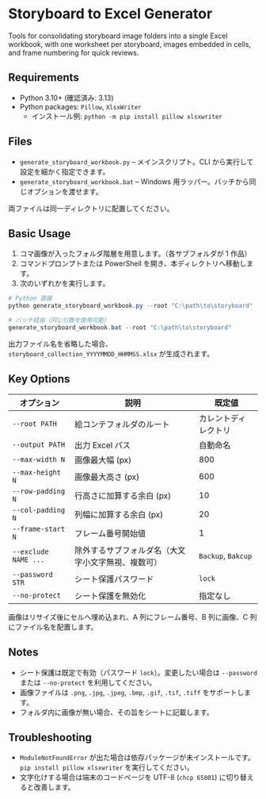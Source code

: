 # Storyboard to Excel Generator

Tools for consolidating storyboard image folders into a single Excel workbook, with one worksheet per storyboard, images embedded in cells, and frame numbering for quick reviews.

## Requirements

- Python 3.10+ (確認済み: 3.13)
- Python packages: `Pillow`, `XlsxWriter`
  - インストール例: `python -m pip install pillow xlsxwriter`

## Files

- `generate_storyboard_workbook.py` – メインスクリプト。CLI から実行して設定を細かく指定できます。
- `generate_storyboard_workbook.bat` – Windows 用ラッパー。バッチから同じオプションを渡せます。

両ファイルは同一ディレクトリに配置してください。

## Basic Usage

1. コマ画像が入ったフォルダ階層を用意します。（各サブフォルダが 1 作品）
2. コマンドプロンプトまたは PowerShell を開き、本ディレクトリへ移動します。
3. 次のいずれかを実行します。

```powershell
# Python 直接
python generate_storyboard_workbook.py --root "C:\path\to\storyboard"

# バッチ経由（同じ引数を使用可能）
generate_storyboard_workbook.bat --root "C:\path\to\storyboard"
```

出力ファイル名を省略した場合、`storyboard_collection_YYYYMMDD_HHMMSS.xlsx` が生成されます。

## Key Options

| オプション | 説明 | 既定値 |
| --- | --- | --- |
| `--root PATH` | 絵コンテフォルダのルート | カレントディレクトリ |
| `--output PATH` | 出力 Excel パス | 自動命名 |
| `--max-width N` | 画像最大幅 (px) | 800 |
| `--max-height N` | 画像最大高さ (px) | 600 |
| `--row-padding N` | 行高さに加算する余白 (px) | 10 |
| `--col-padding N` | 列幅に加算する余白 (px) | 20 |
| `--frame-start N` | フレーム番号開始値 | 1 |
| `--exclude NAME ...` | 除外するサブフォルダ名（大文字小文字無視、複数可） | `Backup`, `Bakcup` |
| `--password STR` | シート保護パスワード | `lock` |
| `--no-protect` | シート保護を無効化 | 指定なし |

画像はリサイズ後にセルへ埋め込まれ、A 列にフレーム番号、B 列に画像、C 列にファイル名を配置します。

## Notes

- シート保護は既定で有効（パスワード `lock`）。変更したい場合は `--password` または `--no-protect` を利用してください。
- 画像ファイルは `.png`, `.jpg`, `.jpeg`, `.bmp`, `.gif`, `.tif`, `.tiff` をサポートします。
- フォルダ内に画像が無い場合、その旨をシートに記載します。

## Troubleshooting

- `ModuleNotFoundError` が出た場合は依存パッケージが未インストールです。`pip install pillow xlsxwriter` を実行してください。
- 文字化けする場合は端末のコードページを UTF-8 (`chcp 65001`) に切り替えると改善します。


